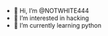- 👋 Hi, I’m @NOTWHITE444
- 👀 I’m interested in hacking
- 🌱 I’m currently learning python
  

<!---
NOTWHITE44/NOTWHITE44 is a ✨ special ✨ repository because its `README.md` (this file) appears on your GitHub profile.
You can click the Preview link to take a look at your changes.
--->
